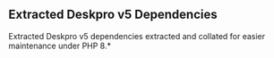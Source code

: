 Extracted Deskpro v5 Dependencies
---

Extracted Deskpro v5 dependencies extracted and collated for easier maintenance under PHP 8.*
